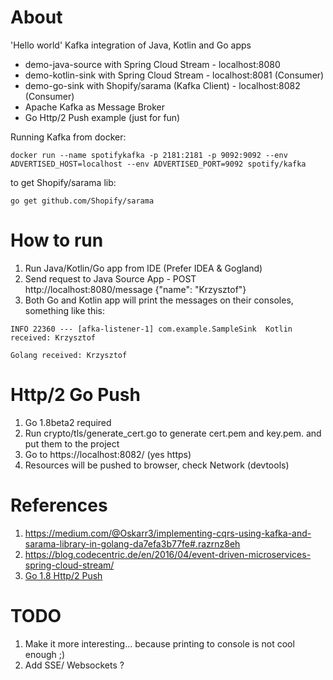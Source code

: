 # About
'Hello world' Kafka integration of Java, Kotlin and Go apps

- demo-java-source with Spring Cloud Stream - localhost:8080
- demo-kotlin-sink with Spring Cloud Stream - localhost:8081 (Consumer)
- demo-go-sink with Shopify/sarama (Kafka Client) - localhost:8082 (Consumer)
- Apache Kafka as Message Broker
- Go Http/2 Push example (just for fun)

Running Kafka from docker:
```
docker run --name spotifykafka -p 2181:2181 -p 9092:9092 --env ADVERTISED_HOST=localhost --env ADVERTISED_PORT=9092 spotify/kafka 
```

to get Shopify/sarama lib:
```
go get github.com/Shopify/sarama
```

# How to run
1. Run Java/Kotlin/Go app from IDE (Prefer IDEA & Gogland)
1. Send request to Java Source App - POST http://localhost:8080/message {"name": "Krzysztof"}
1. Both Go and Kotlin app will print the messages on their consoles, something like this:
```
INFO 22360 --- [afka-listener-1] com.example.SampleSink  Kotlin received: Krzysztof
```

```
Golang received: Krzysztof

```
# Http/2 Go Push
1. Go 1.8beta2 required
1. Run crypto/tls/generate_cert.go to generate cert.pem and key.pem. and put them to the project
1. Go to https://localhost:8082/ (yes https)
1. Resources will be pushed to browser, check Network (devtools)


# References
1. https://medium.com/@Oskarr3/implementing-cqrs-using-kafka-and-sarama-library-in-golang-da7efa3b77fe#.razrnz8eh
1. https://blog.codecentric.de/en/2016/04/event-driven-microservices-spring-cloud-stream/
1. [Go 1.8 Http/2 Push](https://gist.github.com/rakyll/eec415977f85d50a493ca8472ba97b68)

# TODO
1. Make it more interesting... because printing to console is not cool enough ;)
1. Add SSE/ Websockets ?  


